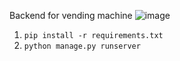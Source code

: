 Backend for vending machine
![image](https://github.com/mksm59/vending_machine/assets/98957609/9cf063df-1cdc-40b3-acce-5bd7429dc0e3)

1. `pip install -r requirements.txt`
2. `python manage.py runserver`
